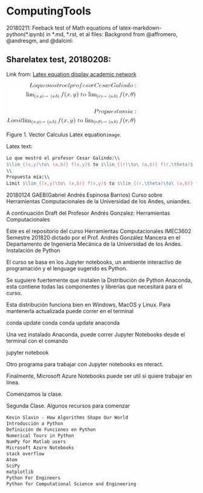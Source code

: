 # ComputingTools

<!--- 20180211:ThanksGod feedback about latex-markdown-python(*.ipynb) in *.md, *.rst, et al files. Link of basic edition: https://help.github.com/articles/basic-writing-and-formatting-syntax/  -->
20180211: Feeback test of Math equations of latex-markdown-python(*.ipynb) in *.md, *.rst, et al files:
Backgrond from @affromero, @andresgm, and @dalcinl:
## Sharelatex test, 20180208:
Link from: [Latex equation display academic network](http://www.sciweavers.org/free-online-latex-equation-editor)

![Vector Calculus](https://github.com/gabrielespinosa/ComputingTools/blob/master/20180211sciweaversorgTex2Img_1518376851eqn.png)

<!--- 20180211:Image link that stop to work ![Vector Calculus](http://www.sciweavers.org/upload/Tex2Img_1518376851/eqn.png) -->

Figure 1. Vector Calculus Latex equation``image``.

Latex text:
```Latex
Lo que mostró el profesor Cesar Galindo:\\
$\lim_{(x,y)\to\ (a,b)} f(x,y)$ to $\lim_{(r)\to\ (a,b)} f(r,\theta)$
\\
Propuesta mía:\\
Limit $\lim_{(x,y)\to\ (a,b)} f(x,y)$ to $\lim_{(r,\theta)\to\ (a,b)} f(r,\theta)$
```

20180124 GAEB(Gabriel Andrés Espinosa Barrios)
Curso sobre Herramientas Computacionales de la Universidad de los Andes, uniandes.

A continuación Draft del Profesor Andrés Gonzalez:
Herramientas Computacionales

Este es el repositorio del curso Herramientas Computacionales IMEC3602 Semestre 201820 dictado por el Prof. Andrés González Mancera en el Departamento de Ingeniería Mecánica de la Universidad de los Andes.
Instalación de Python

El curso se basa en los Jupyter notebooks, un ambiente interactivo de programación y el lenguage sugerido es Python.

Se suguiere fuertemente que instalen la Distribución de Python Anaconda, esta contiene todas las componentes y librerías que necesitará para el curso.

Esta distribución funciona bien en Windows, MacOS y Linux. Para mantenerla actualizada puede correr en el terminal

conda update conda
conda update anaconda

Una vez instalado Anaconda, puede correr Jupyter Notebooks desde el terminal con el comando

jupyter notebook

Otro programa para trabajar con Jupyter notebooks es nteract.

Finalmente, Microsoft Azure Notebooks puede ser util si quiere trabajar en linea.

Comenzamos la clase.

Segunda Clase.
Algunos recursos para comenzar

    Kevin Slavin - How Algorithms Shape Our World
    Introducción a Python
    Definición de Funciones en Python
    Numerical Tours in Python
    NumPy for Matlab users
    Microsoft Azure Notebooks
    stack overflow
    Atom
    SciPy
    matplotlib
    Python For Engineers
    Python for Computational Science and Engineering
